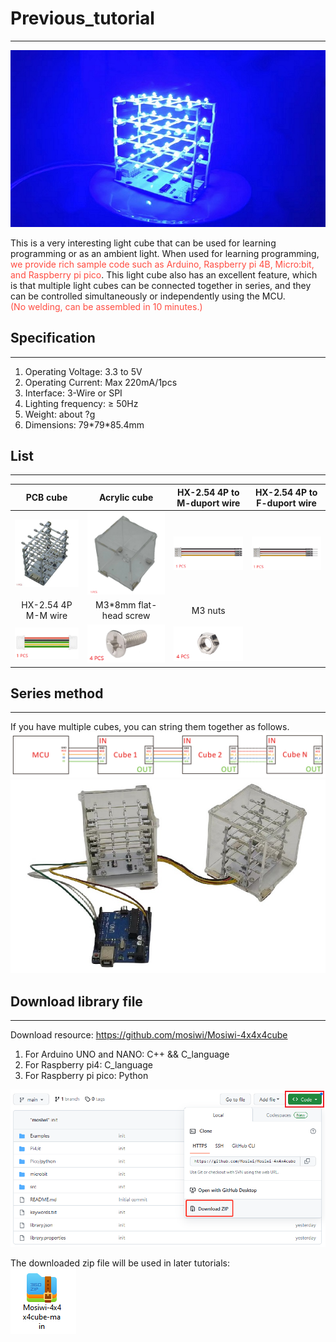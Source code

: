 # Previous_tutorial  
-------------------
![Img](../_static/previous/img/1img.jpg)     
       
This is a very interesting light cube that can be used for learning programming or as an ambient light. When used for learning programming, <span style="color: rgb(255, 76, 65);">we provide rich sample code such as Arduino, Raspberry pi 4B, Micro:bit, and Raspberry pi pico</span>. This light cube also has an excellent feature, which is that multiple light cubes can be connected together in series, and they can be controlled simultaneously or independently using the MCU.    
<span style="color: rgb(255, 76, 65);">(No welding, can be assembled in 10 minutes.)</span>   

## Specification     
----------------
1. Operating Voltage: 3.3 to 5V  
2. Operating Current: Max 220mA/1pcs  
3. Interface: 3-Wire or SPI  
4. Lighting frequency: ≥ 50Hz  
5. Weight: about ?g  
6. Dimensions: 79\*79\*85.4mm  

## List    
-------
| PCB cube | Acrylic cube | HX-2.54 4P to M-duport wire | HX-2.54 4P to F-duport wire |
| :--: | :--: | :--: | :--: |
| ![Img](../_static/previous/img/2img.jpg) | ![Img](../_static/previous/img/3img.png) | ![Img](../_static/previous/img/5img.png) | ![Img](../_static/previous/img/4img.png) |    
| HX-2.54 4P M-M wire | M3\*8mm flat-head screw | M3 nuts |  |    
| ![Img](../_static/previous/img/6img.png) | ![Img](../_static/previous/img/7img.png) | ![Img](../_static/previous/img/8img.png) |  |   

## Series method  
----------------
If you have multiple cubes, you can string them together as follows.    
![Img](../_static/previous/img/9img.png)    
![Img](../_static/previous/img/10img.jpg)

## Download library file     
------------------------
Download resource: <https://github.com/mosiwi/Mosiwi-4x4x4cube>  
1. For Arduino UNO and NANO: C++ && C_language  
2. For Raspberry pi4: C_language    
3. For Raspberry pi pico: Python 

![Img](../_static/previous/img/11img.png)

The downloaded zip file will be used in later tutorials:  
![Img](../_static/previous/img/12img.png)

